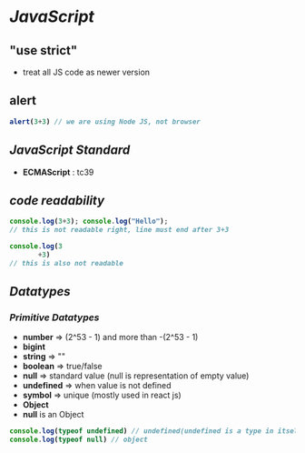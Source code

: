 # _JavaScript_

## "use strict"
- treat all JS code as newer version

## alert
<b>


```js
alert(3+3) // we are using Node JS, not browser
```
</b>

## _JavaScript Standard_
- **ECMAScript** : tc39


## _code readability_
<b>


```js
console.log(3+3); console.log("Hello"); 
// this is not readable right, line must end after 3+3

console.log(3  
       +3)     
// this is also not readable
```
</b>

## _Datatypes_
### _Primitive Datatypes_
- **number** => (2^53 - 1) and more than -(2^53 - 1)
- **bigint**
- **string**    => ""
- **boolean**   => true/false
- **null**      => standard value (null is representation of empty value)
- **undefined** => when value is not defined
- **symbol**    => unique (mostly used in react js)
- **Object**
- **null** is an Object

<b>


```js
console.log(typeof undefined) // undefined(undefined is a type in itself)
console.log(typeof null) // object
```
</b>





















